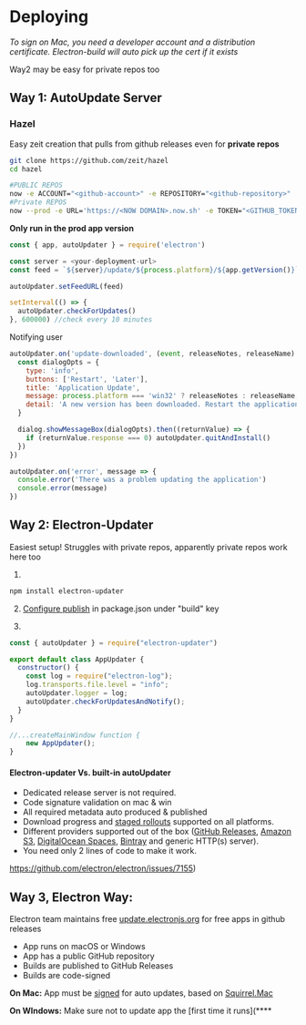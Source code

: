 # Deploying

*To sign on Mac, you need a developer account and a distribution certificate. Electron-build will auto pick up the cert if it exists*  

Way2 may be easy for private repos too

## Way 1: AutoUpdate Server

### Hazel

Easy zeit creation that pulls from github releases even for **private repos**

```bash
git clone https://github.com/zeit/hazel
cd hazel

#PUBLIC REPOS
now -e ACCOUNT="<github-account>" -e REPOSITORY="<github-repository>"
#Private REPOS
now --prod -e URL='https://<NOW DOMAIN>.now.sh' -e TOKEN="<GITHUB_TOKEN>" -e ACCOUNT="jsfuentes" -e REPOSITORY="Room"
```

**Only run in the prod app version**

```js
const { app, autoUpdater } = require('electron')

const server = <your-deployment-url>
const feed = `${server}/update/${process.platform}/${app.getVersion()}`

autoUpdater.setFeedURL(feed)

setInterval(() => {
  autoUpdater.checkForUpdates()
}, 600000) //check every 10 minutes
```

Notifying user

```js
autoUpdater.on('update-downloaded', (event, releaseNotes, releaseName) => {
  const dialogOpts = {
    type: 'info',
    buttons: ['Restart', 'Later'],
    title: 'Application Update',
    message: process.platform === 'win32' ? releaseNotes : releaseName,
    detail: 'A new version has been downloaded. Restart the application to apply the updates.'
  }

  dialog.showMessageBox(dialogOpts).then((returnValue) => {
    if (returnValue.response === 0) autoUpdater.quitAndInstall()
  })
})

autoUpdater.on('error', message => {
  console.error('There was a problem updating the application')
  console.error(message)
})
```

## Way 2: Electron-Updater

Easiest setup! Struggles with private repos, apparently private repos work here too

1)

```bash
npm install electron-updater
```

2) [Configure publish](https://www.electron.build/configuration/publish) in package.json under "build" key

3)  

```js
const { autoUpdater } = require("electron-updater")

export default class AppUpdater {
  constructor() {
    const log = require("electron-log");
    log.transports.file.level = "info";
    autoUpdater.logger = log;
    autoUpdater.checkForUpdatesAndNotify();
  }
}

//...createMainWindow function {
	new AppUpdater();
}
```

#### Electron-updater Vs. built-in autoUpdater

- Dedicated release server is not required.
- Code signature validation on mac & win
- All required metadata auto produced & published
- Download progress and [staged rollouts](https://www.electron.build/auto-update#staged-rollouts) supported on all platforms.
- Different providers supported out of the box ([GitHub Releases](https://help.github.com/articles/about-releases/), [Amazon S3](https://aws.amazon.com/s3/), [DigitalOcean Spaces](https://www.digitalocean.com/community/tutorials/an-introduction-to-digitalocean-spaces), [Bintray](https://bintray.com/) and generic HTTP(s) server).
- You need only 2 lines of code to make it work.

https://github.com/electron/electron/issues/7155)

## Way 3, Electron Way: 

Electron team maintains free [update.electronjs.org](https://github.com/electron/update.electronjs.org) for free apps in github releases

- App runs on macOS or Windows
- App has a public GitHub repository
- Builds are published to GitHub Releases
- Builds are code-signed

**On Mac:** App must be [signed](https://www.electron.build/code-signing) for auto updates, based on  [Squirrel.Mac](https://github.com/Squirrel/Squirrel.Mac)

**On WIndows:** Make sure not to update app the [first time it runs](****